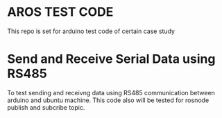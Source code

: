 # AROS TEST CODE
This repo is set for arduino test code of certain case study

# Send and Receive Serial Data using RS485 
To test sending and receivng data using RS485 communication between arduino and ubuntu machine. This code also will be tested for rosnode publish and subcribe topic.